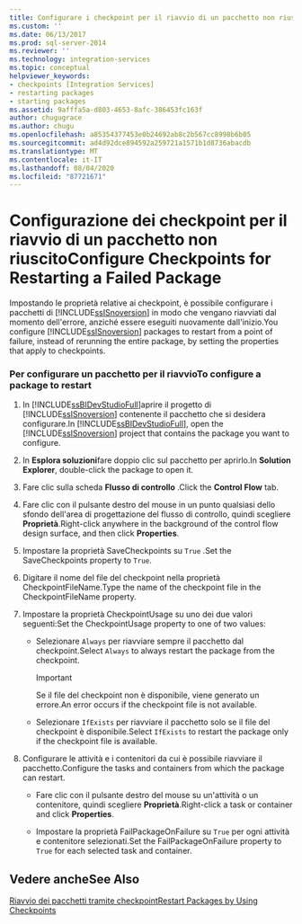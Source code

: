```yaml
---
title: Configurare i checkpoint per il riavvio di un pacchetto non riuscito | Microsoft Docs
ms.custom: ''
ms.date: 06/13/2017
ms.prod: sql-server-2014
ms.reviewer: ''
ms.technology: integration-services
ms.topic: conceptual
helpviewer_keywords:
- checkpoints [Integration Services]
- restarting packages
- starting packages
ms.assetid: 9afffa5a-d803-4653-8afc-386453fc163f
author: chugugrace
ms.author: chugu
ms.openlocfilehash: a85354377453e0b24692ab8c2b567cc8998b6b05
ms.sourcegitcommit: ad4d92dce894592a259721a1571b1d8736abacdb
ms.translationtype: MT
ms.contentlocale: it-IT
ms.lasthandoff: 08/04/2020
ms.locfileid: "87721671"
---
```

# <a name="configure-checkpoints-for-restarting-a-failed-package"></a><span data-ttu-id="78b86-102">Configurazione dei checkpoint per il riavvio di un pacchetto non riuscito</span><span class="sxs-lookup"><span data-stu-id="78b86-102">Configure Checkpoints for Restarting a Failed Package</span></span>
  <span data-ttu-id="78b86-103">Impostando le proprietà relative ai checkpoint, è possibile configurare i pacchetti di [!INCLUDE[ssISnoversion](../includes/ssisnoversion-md.md)] in modo che vengano riavviati dal momento dell'errore, anziché essere eseguiti nuovamente dall'inizio.</span><span class="sxs-lookup"><span data-stu-id="78b86-103">You configure [!INCLUDE[ssISnoversion](../includes/ssisnoversion-md.md)] packages to restart from a point of failure, instead of rerunning the entire package, by setting the properties that apply to checkpoints.</span></span>  
  
### <a name="to-configure-a-package-to-restart"></a><span data-ttu-id="78b86-104">Per configurare un pacchetto per il riavvio</span><span class="sxs-lookup"><span data-stu-id="78b86-104">To configure a package to restart</span></span>  
  
1.  <span data-ttu-id="78b86-105">In [!INCLUDE[ssBIDevStudioFull](../includes/ssbidevstudiofull-md.md)]aprire il progetto di [!INCLUDE[ssISnoversion](../includes/ssisnoversion-md.md)] contenente il pacchetto che si desidera configurare.</span><span class="sxs-lookup"><span data-stu-id="78b86-105">In [!INCLUDE[ssBIDevStudioFull](../includes/ssbidevstudiofull-md.md)], open the [!INCLUDE[ssISnoversion](../includes/ssisnoversion-md.md)] project that contains the package you want to configure.</span></span>  
  
2.  <span data-ttu-id="78b86-106">In **Esplora soluzioni**fare doppio clic sul pacchetto per aprirlo.</span><span class="sxs-lookup"><span data-stu-id="78b86-106">In **Solution Explorer**, double-click the package to open it.</span></span>  
  
3.  <span data-ttu-id="78b86-107">Fare clic sulla scheda **Flusso di controllo** .</span><span class="sxs-lookup"><span data-stu-id="78b86-107">Click the **Control Flow** tab.</span></span>  
  
4.  <span data-ttu-id="78b86-108">Fare clic con il pulsante destro del mouse in un punto qualsiasi dello sfondo dell'area di progettazione del flusso di controllo, quindi scegliere **Proprietà**.</span><span class="sxs-lookup"><span data-stu-id="78b86-108">Right-click anywhere in the background of the control flow design surface, and then click **Properties**.</span></span>  
  
5.  <span data-ttu-id="78b86-109">Impostare la proprietà SaveCheckpoints su `True` .</span><span class="sxs-lookup"><span data-stu-id="78b86-109">Set the SaveCheckpoints property to `True`.</span></span>  
  
6.  <span data-ttu-id="78b86-110">Digitare il nome del file del checkpoint nella proprietà CheckpointFileName.</span><span class="sxs-lookup"><span data-stu-id="78b86-110">Type the name of the checkpoint file in the CheckpointFileName property.</span></span>  
  
7.  <span data-ttu-id="78b86-111">Impostare la proprietà CheckpointUsage su uno dei due valori seguenti:</span><span class="sxs-lookup"><span data-stu-id="78b86-111">Set the CheckpointUsage property to one of two values:</span></span>  
  
    -   <span data-ttu-id="78b86-112">Selezionare `Always` per riavviare sempre il pacchetto dal checkpoint.</span><span class="sxs-lookup"><span data-stu-id="78b86-112">Select `Always` to always restart the package from the checkpoint.</span></span>  
  
        > [!IMPORTANT]  
        >  <span data-ttu-id="78b86-113">Se il file del checkpoint non è disponibile, viene generato un errore.</span><span class="sxs-lookup"><span data-stu-id="78b86-113">An error occurs if the checkpoint file is not available.</span></span>  
  
    -   <span data-ttu-id="78b86-114">Selezionare `IfExists` per riavviare il pacchetto solo se il file del checkpoint è disponibile.</span><span class="sxs-lookup"><span data-stu-id="78b86-114">Select `IfExists` to restart the package only if the checkpoint file is available.</span></span>  
  
8.  <span data-ttu-id="78b86-115">Configurare le attività e i contenitori da cui è possibile riavviare il pacchetto.</span><span class="sxs-lookup"><span data-stu-id="78b86-115">Configure the tasks and containers from which the package can restart.</span></span>  
  
    -   <span data-ttu-id="78b86-116">Fare clic con il pulsante destro del mouse su un'attività o un contenitore, quindi scegliere **Proprietà**.</span><span class="sxs-lookup"><span data-stu-id="78b86-116">Right-click a task or container and click **Properties**.</span></span>  
  
    -   <span data-ttu-id="78b86-117">Impostare la proprietà FailPackageOnFailure su `True` per ogni attività e contenitore selezionati.</span><span class="sxs-lookup"><span data-stu-id="78b86-117">Set the FailPackageOnFailure property to `True` for each selected task and container.</span></span>  
  
## <a name="see-also"></a><span data-ttu-id="78b86-118">Vedere anche</span><span class="sxs-lookup"><span data-stu-id="78b86-118">See Also</span></span>  
 [<span data-ttu-id="78b86-119">Riavvio dei pacchetti tramite checkpoint</span><span class="sxs-lookup"><span data-stu-id="78b86-119">Restart Packages by Using Checkpoints</span></span>](packages/restart-packages-by-using-checkpoints.md)  
  
  
